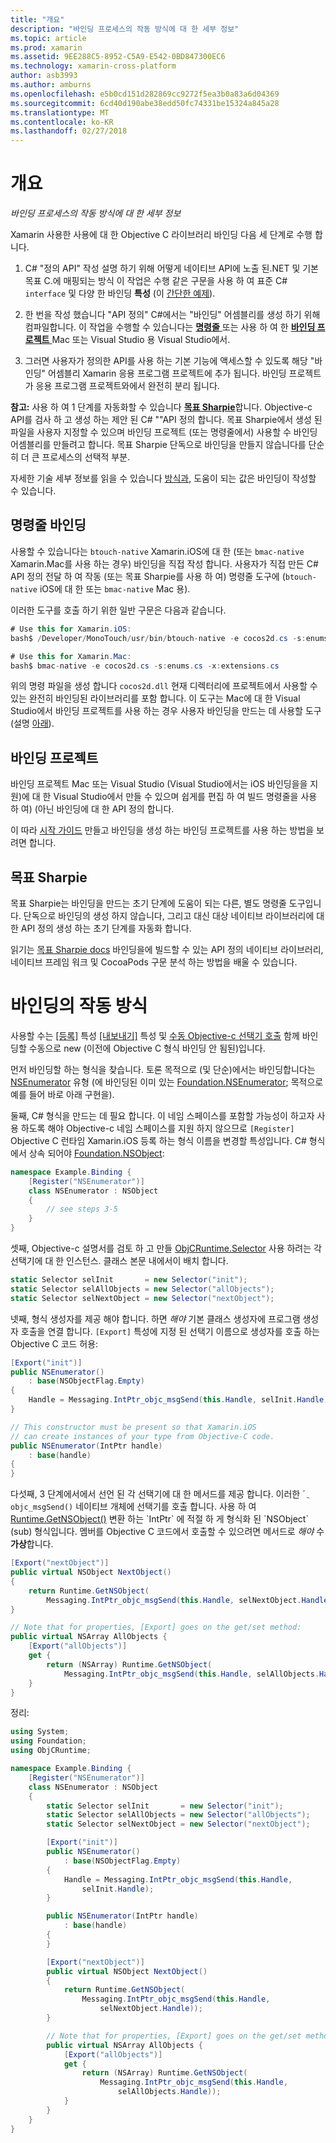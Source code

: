 ```yaml
---
title: "개요"
description: "바인딩 프로세스의 작동 방식에 대 한 세부 정보"
ms.topic: article
ms.prod: xamarin
ms.assetid: 9EE288C5-8952-C5A9-E542-0BD847300EC6
ms.technology: xamarin-cross-platform
author: asb3993
ms.author: amburns
ms.openlocfilehash: e5b0cd151d282869cc9272f5ea3b0a83a6d04369
ms.sourcegitcommit: 6cd40d190abe38edd50fc74331be15324a845a28
ms.translationtype: MT
ms.contentlocale: ko-KR
ms.lasthandoff: 02/27/2018
---
```

# <a name="overview"></a>개요

_바인딩 프로세스의 작동 방식에 대 한 세부 정보_

Xamarin 사용한 사용에 대 한 Objective C 라이브러리 바인딩 다음 세 단계로 수행 합니다.

1. C# "정의 API" 작성 설명 하기 위해 어떻게 네이티브 API에 노출 된.NET 및 기본 목표 C.에 매핑되는 방식 이 작업은 수행 같은 구문을 사용 하 여 표준 C# `interface` 및 다양 한 바인딩 **특성** (이 [간단한 예제](~/cross-platform/macios/binding/objective-c-libraries.md#Binding_an_API)).

2. 한 번을 작성 했습니다 "API 정의" C#에서는 "바인딩" 어셈블리를 생성 하기 위해 컴파일합니다. 이 작업을 수행할 수 있습니다는 [ **명령줄** ](#commandline) 또는 사용 하 여 한 [ **바인딩 프로젝트** ](#bindingproject) Mac 또는 Visual Studio 용 Visual Studio에서.

3. 그러면 사용자가 정의한 API를 사용 하는 기본 기능에 액세스할 수 있도록 해당 "바인딩" 어셈블리 Xamarin 응용 프로그램 프로젝트에 추가 됩니다.
  바인딩 프로젝트가 응용 프로그램 프로젝트와에서 완전히 분리 됩니다.

**참고:** 사용 하 여 1 단계를 자동화할 수 있습니다 [ **목표 Sharpie**](#objectivesharpie)합니다. Objective-c API를 검사 하 고 생성 하는 제안 된 C# ""API 정의 합니다. 목표 Sharpie에서 생성 된 파일을 사용자 지정할 수 있으며 바인딩 프로젝트 (또는 명령줄에서) 사용할 수 바인딩 어셈블리를 만들려고 합니다. 목표 Sharpie 단독으로 바인딩을 만들지 않습니다를 단순히 더 큰 프로세스의 선택적 부분.

자세한 기술 세부 정보를 읽을 수 있습니다 [방식과](#howitworks), 도움이 되는 값은 바인딩이 작성할 수 있습니다.

<a name="Command_Line_Bindings" /><a name="commandline" />

## <a name="command-line-bindings"></a>명령줄 바인딩

사용할 수 있습니다는 `btouch-native` Xamarin.iOS에 대 한 (또는 `bmac-native` Xamarin.Mac를 사용 하는 경우) 바인딩을 직접 작성 합니다. 사용자가 직접 만든 C# API 정의 전달 하 여 작동 (또는 목표 Sharpie를 사용 하 여) 명령줄 도구에 (`btouch-native` iOS에 대 한 또는 `bmac-native` Mac 용).


이러한 도구를 호출 하기 위한 일반 구문은 다음과 같습니다.

```csharp
# Use this for Xamarin.iOS:
bash$ /Developer/MonoTouch/usr/bin/btouch-native -e cocos2d.cs -s:enums.cs -x:extensions.cs
```

```csharp
# Use this for Xamarin.Mac:
bash$ bmac-native -e cocos2d.cs -s:enums.cs -x:extensions.cs
```

위의 명령 파일을 생성 합니다 `cocos2d.dll` 현재 디렉터리에 프로젝트에서 사용할 수 있는 완전히 바인딩된 라이브러리를 포함 합니다. 이 도구는 Mac에 대 한 Visual Studio에서 바인딩 프로젝트를 사용 하는 경우 사용자 바인딩을 만드는 데 사용할 도구 (설명 [아래](#bindingproject)).


<a name="bindingproject" />

## <a name="binding-project"></a>바인딩 프로젝트

바인딩 프로젝트 Mac 또는 Visual Studio (Visual Studio에서는 iOS 바인딩을을 지원)에 대 한 Visual Studio에서 만들 수 있으며 쉽게를 편집 하 여 빌드 명령줄을 사용 하 여) (아닌 바인딩에 대 한 API 정의 합니다.

이 따라 [시작 가이드](~/cross-platform/macios/binding/objective-c-libraries.md#Getting_Started) 만들고 바인딩을 생성 하는 바인딩 프로젝트를 사용 하는 방법을 보려면 합니다.

<a name="objectivesharpie" />

## <a name="objective-sharpie"></a>목표 Sharpie

목표 Sharpie는 바인딩을 만드는 초기 단계에 도움이 되는 다른, 별도 명령줄 도구입니다. 단독으로 바인딩의 생성 하지 않습니다, 그리고 대신 대상 네이티브 라이브러리에 대 한 API 정의 생성 하는 초기 단계를 자동화 합니다.

읽기는 [목표 Sharpie docs](~/cross-platform/macios/binding/objective-sharpie/index.md) 바인딩을에 빌드할 수 있는 API 정의 네이티브 라이브러리, 네이티브 프레임 워크 및 CocoaPods 구문 분석 하는 방법을 배울 수 있습니다.

<a name="howitworks" />

# <a name="how-binding-works"></a>바인딩의 작동 방식

사용할 수는 [[등록]](https://developer.xamarin.com/api/type/Foundation.RegisterAttribute/) 특성 [[내보내기]](https://developer.xamarin.com/api/type/Foundation.ExportAttribute/) 특성 및 [수동 Objective-c 선택기 호출](~/ios/internals/objective-c-selectors.md) 함께 바인딩할 수동으로 new (이전에 Objective C 형식 바인딩 안 됨된)입니다.

먼저 바인딩할 하는 형식을 찾습니다. 토론 목적으로 (및 단순)에서는 바인딩합니다는 [NSEnumerator](http://developer.apple.com/iphone/library/documentation/Cocoa/Reference/Foundation/Classes/NSEnumerator_Class/Reference/Reference.html) 유형 (에 바인딩된 이미 있는 [Foundation.NSEnumerator](https://developer.xamarin.com/api/type/Foundation.NSEnumerator/); 목적으로 예를 들어 바로 아래 구현을).

둘째, C# 형식을 만드는 데 필요 합니다. 이 네임 스페이스를 포함할 가능성이 하고자 사용 하도록 해야 Objective-c 네임 스페이스를 지원 하지 않으므로 `[Register]` Objective C 런타임 Xamarin.iOS 등록 하는 형식 이름을 변경할 특성입니다. C# 형식에서 상속 되어야 [Foundation.NSObject](https://developer.xamarin.com/api/type/Foundation.NSObject/):

```csharp
namespace Example.Binding {
    [Register("NSEnumerator")]
    class NSEnumerator : NSObject
    {
        // see steps 3-5
    }
}
```

셋째, Objective-c 설명서를 검토 하 고 만들 [ObjCRuntime.Selector](https://developer.xamarin.com/api/type/ObjCRuntime.Selector/) 사용 하려는 각 선택기에 대 한 인스턴스. 클래스 본문 내에서이 배치 합니다.

```csharp
static Selector selInit       = new Selector("init");
static Selector selAllObjects = new Selector("allObjects");
static Selector selNextObject = new Selector("nextObject");
```

넷째, 형식 생성자를 제공 해야 합니다. 하면 *해야* 기본 클래스 생성자에 프로그램 생성자 호출을 연결 합니다. `[Export]` 특성에 지정 된 선택기 이름으로 생성자를 호출 하는 Objective C 코드 허용:

```csharp
[Export("init")]
public NSEnumerator()
    : base(NSObjectFlag.Empty)
{
    Handle = Messaging.IntPtr_objc_msgSend(this.Handle, selInit.Handle);
}
```

```csharp
// This constructor must be present so that Xamarin.iOS
// can create instances of your type from Objective-C code.
public NSEnumerator(IntPtr handle)
    : base(handle)
{
}
```

다섯째, 3 단계에서에서 선언 된 각 선택기에 대 한 메서드를 제공 합니다. 이러한 ´ ֲ `objc_msgSend()` 네이티브 개체에 선택기를 호출 합니다. 사용 하 여 [Runtime.GetNSObject()](https://developer.xamarin.com/api/member/ObjCRuntime.Runtime.GetNSObject/(System.IntPtr)) 변환 하는 `IntPtr` 에 적절 하 게 형식화 된 `NSObject` (sub) 형식입니다. 멤버를 Objective C 코드에서 호출할 수 있으려면 메서드로 *해야* 수 **가상**합니다.

```csharp
[Export("nextObject")]
public virtual NSObject NextObject()
{
    return Runtime.GetNSObject(
        Messaging.IntPtr_objc_msgSend(this.Handle, selNextObject.Handle));
}
```

```csharp
// Note that for properties, [Export] goes on the get/set method:
public virtual NSArray AllObjects {
    [Export("allObjects")]
    get {
        return (NSArray) Runtime.GetNSObject(
            Messaging.IntPtr_objc_msgSend(this.Handle, selAllObjects.Handle));
    }
}
```

정리:

```csharp
using System;
using Foundation;
using ObjCRuntime;

namespace Example.Binding {
    [Register("NSEnumerator")]
    class NSEnumerator : NSObject
    {
        static Selector selInit       = new Selector("init");
        static Selector selAllObjects = new Selector("allObjects");
        static Selector selNextObject = new Selector("nextObject");

        [Export("init")]
        public NSEnumerator()
            : base(NSObjectFlag.Empty)
        {
            Handle = Messaging.IntPtr_objc_msgSend(this.Handle,
                selInit.Handle);
        }

        public NSEnumerator(IntPtr handle)
            : base(handle)
        {
        }

        [Export("nextObject")]
        public virtual NSObject NextObject()
        {
            return Runtime.GetNSObject(
                Messaging.IntPtr_objc_msgSend(this.Handle,
                    selNextObject.Handle));
        }

        // Note that for properties, [Export] goes on the get/set method:
        public virtual NSArray AllObjects {
            [Export("allObjects")]
            get {
                return (NSArray) Runtime.GetNSObject(
                    Messaging.IntPtr_objc_msgSend(this.Handle,
                        selAllObjects.Handle));
            }
        }
    }
}
```

